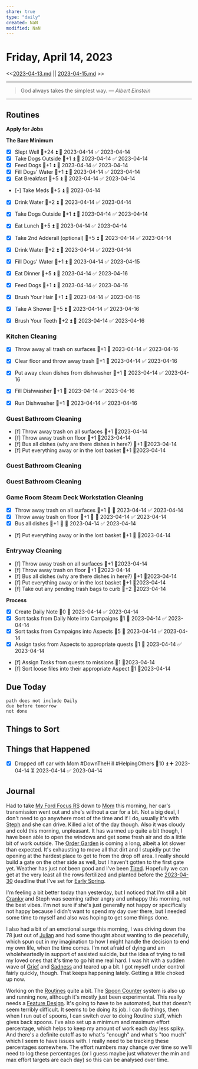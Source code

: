 ```yaml
---
share: true
type: "daily"
created: NaN 
modified: NaN
---
```

# Friday, April 14, 2023
<<[2023-04-13.md](./2023-04-13.md) || [2023-04-15.md](./2023-04-15.md) >>

---

> God always takes the simplest way.
> — <cite>Albert Einstein</cite>

---

## Routines
**Apply for Jobs**


**The Bare Minimum**
- [x] Slept Well  🥄+24 ⏫ 📅 2023-04-14 ✅ 2023-04-14
- [x] Take Dogs Outside   🥄+1 ⏫ 📅 2023-04-14 ✅ 2023-04-14
- [x] Feed Dogs  🥄+1 ⏫ 📅 2023-04-14 ✅ 2023-04-14
- [x] Fill Dogs' Water  🥄+1 ⏫ 📅 2023-04-14 ✅ 2023-04-14
- [x] Eat Breakfast  🥄+5 ⏫ 📅 2023-04-14 ✅ 2023-04-14
- [-] Take Meds   🥄+5 ⏫ 📅 2023-04-14
- [x] Drink Water   🥄+2 ⏫ 📅 2023-04-14 ✅ 2023-04-14
- [x] Take Dogs Outside   🥄+1 ⏫ 📅 2023-04-14 ✅ 2023-04-14
- [x] Eat Lunch  🥄+5 ⏫ 📅 2023-04-14 ✅ 2023-04-14
- [x] Take 2nd Adderall (optional)  🥄+5 ⏫ 📅 2023-04-14 ✅ 2023-04-14
- [x] Drink Water  🥄+2 ⏫ 📅 2023-04-14 ✅ 2023-04-14
- [x] Fill Dogs' Water  🥄+1 ⏫ 📅 2023-04-14 ✅ 2023-04-15
- [x] Eat Dinner  🥄+5 ⏫ 📅 2023-04-14 ✅ 2023-04-16
- [x] Feed Dogs  🥄+1 ⏫ 📅 2023-04-14 ✅ 2023-04-16
- [x] Brush Your Hair  🥄+1 ⏫ 📅 2023-04-14 ✅ 2023-04-16
- [x] Take A Shower  🥄+5 ⏫ 📅 2023-04-14 ✅ 2023-04-16
- [x] Brush Your Teeth  🥄+2 ⏫ 📅 2023-04-14 ✅ 2023-04-16


### Kitchen Cleaning
- [x] Throw away all trash on surfaces  🥄+1 📅 2023-04-14 ✅ 2023-04-16
- [x] Clear floor and throw away trash  🥄+1 📅 2023-04-14 ✅ 2023-04-16
- [x] Put away clean dishes from dishwasher  🥄+1 📅 2023-04-14 ✅ 2023-04-16
- [x] Fill Dishwasher  🥄+1 📅 2023-04-14 ✅ 2023-04-16
- [x] Run Dishwasher  🥄+1 📅 2023-04-14 ✅ 2023-04-16


### Guest Bathroom Cleaning
- [f] Throw away trash on all surfaces 🥄+1 📆2023-04-14
- [f] Throw away trash on floor 🥄+1 📆2023-04-14
- [f] Bus all dishes (why are there dishes in here?) 🥄+1 📆2023-04-14
- [f] Put everything away or in the lost basket 🥄+1 📆2023-04-14


### Guest Bathroom Cleaning


### Guest Bathroom Cleaning


### Game Room Steam Deck Workstation Cleaning
- [x] Throw away trash on all surfaces    🥄+1 🔼 📅 2023-04-14 ✅ 2023-04-14
- [x] Throw away trash on floor   🥄+1 🔼 📅 2023-04-14 ✅ 2023-04-14
- [x] Bus all dishes    🥄+1 🔼 📅 2023-04-14 ✅ 2023-04-14
- [f] Put everything away or in the lost basket   🥄+1 🔼  📆2023-04-14


### Entryway Cleaning
- [f] Throw away trash on all surfaces   🥄+1 📆2023-04-14
- [f] Throw away trash on floor  🥄+1 📆2023-04-14
- [f] Bus all dishes (why are there dishes in here?)   🥄+1 📆2023-04-14
- [f] Put everything away or in the lost basket  🥄+1 📆2023-04-14
- [f] Take out any pending trash bags to curb   🥄+2 📆2023-04-14


**Process**
- [x] Create Daily Note 🥄0  📅 2023-04-14 ✅ 2023-04-14
- [x] Sort tasks from Daily Note into Campaigns 🥄1  📅 2023-04-14 ✅ 2023-04-14
- [x] Sort tasks from Campaigns into Aspects 🥄5  📅 2023-04-14 ✅ 2023-04-14
- [x] Assign tasks from Aspects to appropriate quests   🥄1 📅 2023-04-14 ✅ 2023-04-14
- [f] Assign Tasks from quests to missions  🥄1 📆2023-04-14
- [f] Sort loose files into their appropriate Aspect  🥄1 📆2023-04-14



## Due Today
```tasks
path does not include Daily
due before tomorrow
not done
```
## Things to Sort






## Things that Happened
- [x] Dropped off car with Mom #DownTheHill #HelpingOthers 🥄10 ⏫ ➕ 2023-04-14 ⏳ 2023-04-14 ✅ 2023-04-14

## Journal
Had to take [My Ford Focus RS](My%20Ford%20Focus%20RS.md) down to [Mom](./Tara%20Lindhardt.md) this morning, her car's transmission went out and she's without a car for a bit.  Not a big deal, I don't need to go anywhere most of the time and if I do, usually it's with [Steph](./Stephanie%20Fear.md) and she can drive.  Killed a lot of the day though.  Also it was cloudy and cold this morning, unpleasant.  It has warmed up quite a bit though, I have been able to open the windows and get some fresh air and do a little bit of work outside.  The [Order Garden](Order%20Garden.md) is coming a long, albeit a lot slower than expected.  It's exhausting to move all that dirt and I stupidly put the opening at the hardest place to get to from the drop off area.  I really should build a gate on the other side as well, but I haven't gotten to the first gate yet.  Weather has just not been good and I've been [Tired](Tired.md).  Hopefully we can get at the very least all the rows fertilized and planted before the [2023-04-30](./2023-04-30.md) deadline that I've set for [Early Spring](Early%20Spring.md).

I'm feeling a bit better today than yesterday, but I noticed that I'm still a bit [Cranky](Cranky.md) and Steph was seeming rather angry and unhappy this morning, not the best vibes.  I'm not sure if she's just generally not happy or specifically not happy because I didn't want to spend my day over there, but I needed some time to myself and also was hoping to get some things done.

I also had a bit of an emotional surge this morning, I was driving down the 78 just out of [Julian](./Julian,%20CA.md) and had some thought about wanting to die peacefully, which spun out in my imagination to how I might handle the decision to end my own life, when the time comes.  I'm not afraid of dying and am wholeheartedly in support of assisted suicide, but the idea of trying to tell my loved ones that it's time to go hit me real hard.  I was hit with a sudden wave of [Grief](Grief.md) and [Sadness](Sadness.md) and teared up a bit.  I got myself under control fairly quickly, though.  That keeps happening lately.  Getting a little choked up now.  

Working on the [Routines](./Routines.md) quite a bit.  The [Spoon Counter](./Spoon%20Counter.md) system is also up and running now, although it's mostly just been experimental.  This really needs a [Feature Design](Feature%20Design.md).   It's going to have to be automated, but that doesn't seem terribly difficult.  It seems to be doing its job.  I can do things, then when I run out of spoons, I can switch over to doing Routine stuff, which gives back spoons.  I've also set up a minimum and maximum effort percentage, which helps to keep my amount of work each day less spiky.  And there's a definite cutoff as to what's "enough" and what's "too much" which I seem to have issues with.  I really need to be tracking these percentages somewhere.  The effort numbers may change over time so we'll need to log these percentages (or I guess maybe just whatever the min and max effort targets are each day) so this can be analysed over time.